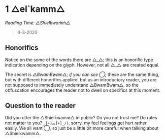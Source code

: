 # 1 △el`kamm△ 
*Reading Time: △Shielkwaḿḿ△*
> 4-3-2020

## Honorifics

Notice on the some of the words there are △\_△; this is an honorific type indication depending on the glyph.  However, not all △\_△ are created equal.

The secret is *△BwamBwam△; if you can see ◯;* these are the same thing, but with different honorifics applied, but as an introductory reader, you are not supposed to immediately understand  △BwamBwam△, so the obfuscation encourages the reader not to dwell on specifics at this moment.

## Question to the reader
Did you utter the △Shielḱwamm△ in public?  Do you not trust me?  Do rules not matter to you?  `_[+]☴[+]_/)`, sorry, my feel feelings get hurt rather easily.  We all want ◯, so just be a little bit more careful when talking about △Shìelkwamm△.
